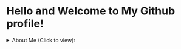 # Hello and Welcome to My Github profile!
<details>
<summary> About Me (Click to view): </summary>
  <p> 
    
  </p>
 </details>

<!---
JachimmaChristian/JachimmaChristian is a ✨ special ✨ repository because its `README.md` (this file) appears on your GitHub profile.
You can click the Preview link to take a look at your changes.
--->

